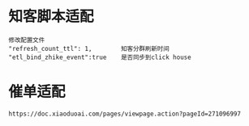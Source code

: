 #   知客脚本适配
    修改配置文件
    "refresh_count_ttl": 1,        知客分群刷新时间
    "etl_bind_zhike_event":true    是否同步到click house     
#   催单适配
    https://doc.xiaoduoai.com/pages/viewpage.action?pageId=271096997